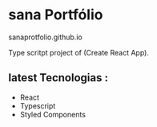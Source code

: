 # sana Portfólio
sanaprotfolio.github.io

Type scritpt project of  (Create React App).


## latest Tecnologias :
- React
- Typescript
- Styled Components

